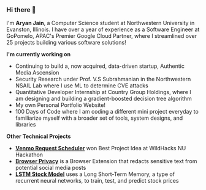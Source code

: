 ### Hi there 👋

I'm **Aryan Jain**, a Computer Science student at Northwestern University in Evanston, Illinois. I have over a year of experience as a Software Engineer at GoPomelo, APAC's Premier Google Cloud Partner, where I streamlined over 25 projects building various software solutions! 

**I'm currently working on** 
- Continuing to build a, now acquired, data-driven startup, Authentic Media Ascension
- Security Research under Prof. V.S Subrahmanian in the Northwestern NSAIL Lab where I use ML to determine CVE attacks
- Quantitative Developer Internship at Country Group Holdings, where I am designing and building a gradient-boosted decision tree algorithm
- My own Personal Portfolio Website!
- 100 Days of Code where I am coding a different mini project everyday to familiarize myself with a broader set of tools, system designs, and libraries

**Other Technical Projects**
- [**Venmo Request Scheduler**](https://github.com/mikeluvin/venmo-scheduler) won Best Project Idea at WildHacks NU Hackathon
- [**Browser Privacy**](https://github.com/aryanjainnu/dataprivacy) is a Browser Extension that redacts sensitive text from potential social media posts
- [**LSTM Stock Model**](https://github.com/aryanjainnu/stock_lstm) uses a Long Short-Term Memory, a type of recurrent neural networks, to train, test, and predict stock prices

<!--
**aryanjainnu/aryanjainnu** is a ✨ _special_ ✨ repository because its `README.md` (this file) appears on your GitHub profile.

Here are some ideas to get you started:

- 🔭 I’m currently working on ...
- 🌱 I’m currently learning ...
- 👯 I’m looking to collaborate on ...
- 🤔 I’m looking for help with ...
- 💬 Ask me about ...
- 📫 How to reach me: ...
- 😄 Pronouns: ...
- ⚡ Fun fact: ...
-->
